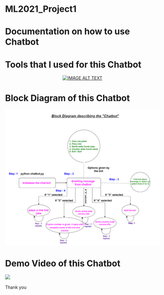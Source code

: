 # ML2021_Project1

# Documentation on how to use Chatbot

# Tools that I used for this Chatbot
<div align="center">
  <a href="https://www.youtube.com/watch?v=-EH3yewkfAw"><img src="https://img.youtube.com/vi/-EH3yewkfAw/0.jpg" alt="IMAGE ALT TEXT"></a>
</div>

# Block Diagram of this Chatbot
![](L5_chatbot_block_dig.png)

# Demo Video of this Chatbot
[![](https://yt-embed.herokuapp.com/embed?v=-EH3yewkfAw)](https://www.youtube.com/watch?v=-EH3yewkfAw)

Thank you

